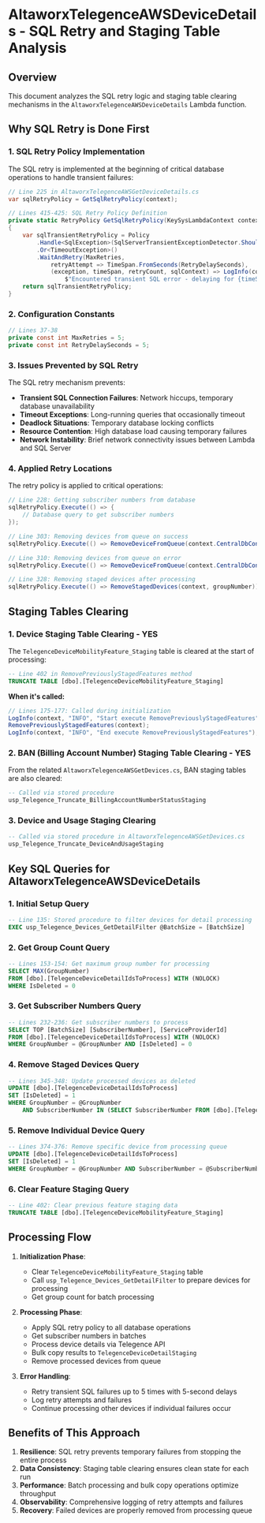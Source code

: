# AltaworxTelegenceAWSDeviceDetails - SQL Retry and Staging Table Analysis

## Overview
This document analyzes the SQL retry logic and staging table clearing mechanisms in the `AltaworxTelegenceAWSDeviceDetails` Lambda function.

## Why SQL Retry is Done First

### 1. **SQL Retry Policy Implementation**
The SQL retry is implemented at the beginning of critical database operations to handle transient failures:

```csharp
// Line 225 in AltaworxTelegenceAWSGetDeviceDetails.cs
var sqlRetryPolicy = GetSqlRetryPolicy(context);

// Lines 415-425: SQL Retry Policy Definition
private static RetryPolicy GetSqlRetryPolicy(KeySysLambdaContext context)
{
    var sqlTransientRetryPolicy = Policy
        .Handle<SqlException>(SqlServerTransientExceptionDetector.ShouldRetryOn)
        .Or<TimeoutException>()
        .WaitAndRetry(MaxRetries,
            retryAttempt => TimeSpan.FromSeconds(RetryDelaySeconds),
            (exception, timeSpan, retryCount, sqlContext) => LogInfo(context, "STATUS",
                $"Encountered transient SQL error - delaying for {timeSpan.TotalMilliseconds}ms, then making retry {retryCount}. Exception: {exception?.Message}"));
    return sqlTransientRetryPolicy;
}
```

### 2. **Configuration Constants**
```csharp
// Lines 37-38
private const int MaxRetries = 5;
private const int RetryDelaySeconds = 5;
```

### 3. **Issues Prevented by SQL Retry**
The SQL retry mechanism prevents:

- **Transient SQL Connection Failures**: Network hiccups, temporary database unavailability
- **Timeout Exceptions**: Long-running queries that occasionally timeout
- **Deadlock Situations**: Temporary database locking conflicts
- **Resource Contention**: High database load causing temporary failures
- **Network Instability**: Brief network connectivity issues between Lambda and SQL Server

### 4. **Applied Retry Locations**
The retry policy is applied to critical operations:

```csharp
// Line 228: Getting subscriber numbers from database
sqlRetryPolicy.Execute(() => {
    // Database query to get subscriber numbers
});

// Line 303: Removing devices from queue on success
sqlRetryPolicy.Execute(() => RemoveDeviceFromQueue(context.CentralDbConnectionString, groupNumber, subscriberNumber));

// Line 310: Removing devices from queue on error
sqlRetryPolicy.Execute(() => RemoveDeviceFromQueue(context.CentralDbConnectionString, groupNumber, subscriberNumber));

// Line 328: Removing staged devices after processing
sqlRetryPolicy.Execute(() => RemoveStagedDevices(context, groupNumber));
```

## Staging Tables Clearing

### 1. **Device Staging Table Clearing - YES**
The `TelegenceDeviceMobilityFeature_Staging` table is cleared at the start of processing:

```sql
-- Line 402 in RemovePreviouslyStagedFeatures method
TRUNCATE TABLE [dbo].[TelegenceDeviceMobilityFeature_Staging]
```

**When it's called:**
```csharp
// Lines 175-177: Called during initialization
LogInfo(context, "INFO", "Start execute RemovePreviouslyStagedFeatures");
RemovePreviouslyStagedFeatures(context);
LogInfo(context, "INFO", "End execute RemovePreviouslyStagedFeatures");
```

### 2. **BAN (Billing Account Number) Staging Table Clearing - YES**
From the related `AltaworxTelegenceAWSGetDevices.cs`, BAN staging tables are also cleared:

```sql
-- Called via stored procedure
usp_Telegence_Truncate_BillingAccountNumberStatusStaging
```

### 3. **Device and Usage Staging Clearing**
```sql
-- Called via stored procedure in AltaworxTelegenceAWSGetDevices.cs
usp_Telegence_Truncate_DeviceAndUsageStaging
```

## Key SQL Queries for AltaworxTelegenceAWSDeviceDetails

### 1. **Initial Setup Query**
```sql
-- Line 135: Stored procedure to filter devices for detail processing
EXEC usp_Telegence_Devices_GetDetailFilter @BatchSize = [BatchSize]
```

### 2. **Get Group Count Query**
```sql
-- Lines 153-154: Get maximum group number for processing
SELECT MAX(GroupNumber) 
FROM [dbo].[TelegenceDeviceDetailIdsToProcess] WITH (NOLOCK) 
WHERE IsDeleted = 0
```

### 3. **Get Subscriber Numbers Query**
```sql
-- Lines 232-236: Get subscriber numbers to process
SELECT TOP [BatchSize] [SubscriberNumber], [ServiceProviderId] 
FROM [dbo].[TelegenceDeviceDetailIdsToProcess] WITH (NOLOCK) 
WHERE GroupNumber = @GroupNumber AND [IsDeleted] = 0
```

### 4. **Remove Staged Devices Query**
```sql
-- Lines 345-348: Update processed devices as deleted
UPDATE [dbo].[TelegenceDeviceDetailIdsToProcess]
SET [IsDeleted] = 1
WHERE GroupNumber = @GroupNumber 
    AND SubscriberNumber IN (SELECT SubscriberNumber FROM [dbo].[TelegenceDeviceDetailStaging])
```

### 5. **Remove Individual Device Query**
```sql
-- Lines 374-376: Remove specific device from processing queue
UPDATE [dbo].[TelegenceDeviceDetailIdsToProcess]
SET [IsDeleted] = 1
WHERE GroupNumber = @GroupNumber AND SubscriberNumber = @SubscriberNumber
```

### 6. **Clear Feature Staging Query**
```sql
-- Line 402: Clear previous feature staging data
TRUNCATE TABLE [dbo].[TelegenceDeviceMobilityFeature_Staging]
```

## Processing Flow

1. **Initialization Phase**:
   - Clear `TelegenceDeviceMobilityFeature_Staging` table
   - Call `usp_Telegence_Devices_GetDetailFilter` to prepare devices for processing
   - Get group count for batch processing

2. **Processing Phase**:
   - Apply SQL retry policy to all database operations
   - Get subscriber numbers in batches
   - Process device details via Telegence API
   - Bulk copy results to `TelegenceDeviceDetailStaging`
   - Remove processed devices from queue

3. **Error Handling**:
   - Retry transient SQL failures up to 5 times with 5-second delays
   - Log retry attempts and failures
   - Continue processing other devices if individual failures occur

## Benefits of This Approach

1. **Resilience**: SQL retry prevents temporary failures from stopping the entire process
2. **Data Consistency**: Staging table clearing ensures clean state for each run
3. **Performance**: Batch processing and bulk copy operations optimize throughput
4. **Observability**: Comprehensive logging of retry attempts and failures
5. **Recovery**: Failed devices are properly removed from processing queue